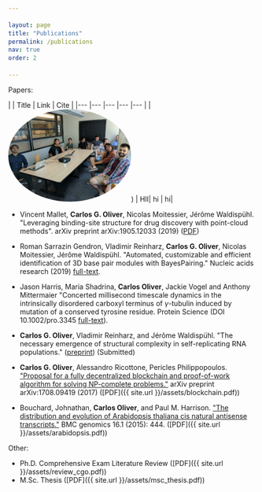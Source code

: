 ```yaml
---

layout: page
title: "Publications"
permalink: /publications
nav: true
order: 2

---
```


<head>
<script src="https://ajax.googleapis.com/ajax/libs/jquery/3.2.1/jquery.min.js"></script>
<link rel = "stylesheet"
   type = "text/css"
   href = "style.css" />
<link rel="stylesheet" href="https://cdnjs.cloudflare.com/ajax/libs/font-awesome/4.7.0/css/font-awesome.min.css">
</head>

<style>
img {
  border-radius: 50%;
  width: 250px;
}
</style>

Papers:

| | Title   |  Link   | Cite    |
|--- |--- |--- |--- |--- |
|<img src="/assets/faizy.jpg" id="fig">) | HII| hi | hi|

* Vincent Mallet, **Carlos G. Oliver**, Nicolas Moitessier, Jérôme Waldispühl. "Leveraging binding-site structure for drug discovery with point-cloud methods". arXiv preprint arXiv:1905.12033 (2019) ([PDF](https://arxiv.org/pdf/1905.12033.pdf))
* Roman Sarrazin Gendron, Vladimir Reinharz, **Carlos G. Oliver**, Nicolas Moitessier, Jérôme Waldispühl. "Automated, customizable and efficient identification of 3D base pair modules with BayesPairing." Nucleic acids research (2019) [full-text](https://academic.oup.com/nar/article/47/7/3321/5369007).
* Jason Harris, Maria Shadrina, **Carlos Oliver**, Jackie Vogel and Anthony Mittermaier "Concerted millisecond timescale dynamics in the intrinsically disordered carboxyl terminus of $\gamma$-tubulin induced by mutation of a conserved tyrosine residue. Protein Science (DOI 10.1002/pro.3345 [full-text](http://onlinelibrary.wiley.com/doi/10.1002/pro.3345/abstract)). 
* **Carlos G. Oliver**, Vladimir Reinharz, and Jérôme Waldispühl. "The necessary emergence of structural complexity in self-replicating RNA populations." ([preprint](https://www.biorxiv.org/content/early/2017/11/15/218990)) (Submitted)
* **Carlos G. Oliver**, Alessandro Ricottone, Pericles Philippopoulos. ["Proposal for a fully decentralized blockchain and proof-of-work algorithm for solving NP-complete problems."](https://arxiv.org/abs/1708.09419) arXiv preprint	arXiv:1708.09419 (2017) ([PDF]({{ site.url    }}/assets/blockchain.pdf))

* Bouchard, Johnathan, **Carlos Oliver**, and Paul M. Harrison. ["The distribution and evolution of Arabidopsis thaliana cis natural antisense transcripts."](https://bmcgenomics.biomedcentral.com/articles/10.1186/s12864-015-1587-0) BMC genomics 16.1 (2015): 444. ([PDF]({{ site.url    }}/assets/arabidopsis.pdf))

Other:

* Ph.D. Comprehensive Exam Literature Review ([PDF]({{ site.url  }}/assets/review_cgo.pdf))
* M.Sc. Thesis ([PDF]({{ site.url   }}/assets/msc_thesis.pdf))
